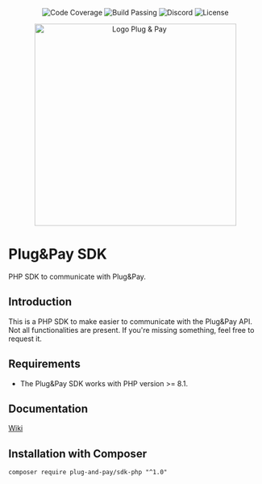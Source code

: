 <p align="center">
  <img alt="Code Coverage" src="https://img.shields.io/badge/coverage-99%25-brightgreen">
  <img alt="Build Passing" src="https://img.shields.io/badge/build-passing-brightgreen">
  <img alt="Discord" src="https://img.shields.io/discord/962985093129981972?label=Discord">
  <img alt="License" src="https://img.shields.io/badge/license-MIT-green"> 
</p>

<p align="center">
  <img alt="Logo Plug & Pay" src="https://media-01.imu.nl/storage/plugandpay.nl/1024/betaalpagina-en-affiliate-marketing-software-3-1-1-1-1-1.png" width="400">
</p>

# Plug&Pay SDK 
PHP SDK to communicate with Plug&Pay.

## Introduction

This is a PHP SDK to make easier to communicate with the Plug&Pay API. Not all functionalities are present. If you're missing something, feel free to request it.

## Requirements

- The Plug&Pay SDK works with PHP version >= 8.1.

## Documentation

[Wiki](https://github.com/plug-and-pay/sdk-php/wiki)

## Installation with Composer

`composer require plug-and-pay/sdk-php "^1.0"`

